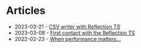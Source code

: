 # Articles

* 2023-03-21 - [CSV writer with Reflection TS](reflection_csv.md)
* 2023-03-08 - [First contact with the Reflection TS](enum_to_string.md)
* 2022-02-23 - [When performance matters...](stl_vs_rangebased.md)
